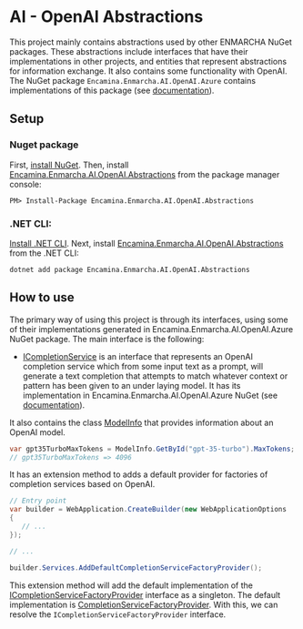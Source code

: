 ﻿# AI - OpenAI Abstractions

This project mainly contains abstractions used by other ENMARCHA NuGet packages. These abstractions include interfaces that have their implementations in other projects, and entities that represent abstractions for information exchange. It also contains some functionality with OpenAI. The NuGet package `Encamina.Enmarcha.AI.OpenAI.Azure` contains implementations of this package (see [documentation](../Encamina.Enmarcha.AI.OpenAI.Azure/README.md)).

## Setup

### Nuget package

First, [install NuGet](http://docs.nuget.org/docs/start-here/installing-nuget). Then, install [Encamina.Enmarcha.AI.OpenAI.Abstractions](ToDo:NugetUrl) from the package manager console:

    PM> Install-Package Encamina.Enmarcha.AI.OpenAI.Abstractions

### .NET CLI:

[Install .NET CLI](https://learn.microsoft.com/en-us/dotnet/core/tools/). Next, install [Encamina.Enmarcha.AI.OpenAI.Abstractions](ToDo:NugetUrl) from the .NET CLI:

    dotnet add package Encamina.Enmarcha.AI.OpenAI.Abstractions

## How to use

The primary way of using this project is through its interfaces, using some of their implementations generated in Encamina.Enmarcha.AI.OpenAI.Azure NuGet package. The main interface is the following:
- [ICompletionService](./ICompletionService.cs) is an interface that represents an OpenAI completion service which from some input text as a prompt, will generate a text completion that attempts to match whatever context or pattern has been given to an under laying model. It has its implementation in Encamina.Enmarcha.AI.OpenAI.Azure NuGet (see [documentation](../Encamina.Enmarcha.AI.OpenAI.Azure/README.md)).

It also contains the class [ModelInfo](./ModelInfo.cs) that provides information about an OpenAI model.

```csharp
var gpt35TurboMaxTokens = ModelInfo.GetById("gpt-35-turbo").MaxTokens;
// gpt35TurboMaxTokens => 4096
```

It has an extension method to adds a default provider for factories of completion services based on OpenAI.

```csharp
// Entry point
var builder = WebApplication.CreateBuilder(new WebApplicationOptions
{
   // ...
});

// ...

builder.Services.AddDefaultCompletionServiceFactoryProvider();
```
This extension method will add the default implementation of the [ICompletionServiceFactoryProvider](./ICompletionServiceFactoryProvider.cs) interface as a singleton. The default implementation is [CompletionServiceFactoryProvider](./Internals/CompletionServiceFactoryProvider.cs). With this, we can resolve the `ICompletionServiceFactoryProvider` interface.